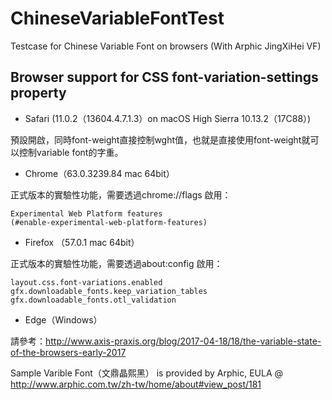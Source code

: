 # ChineseVariableFontTest
Testcase for Chinese Variable Font on browsers (With Arphic JingXiHei VF)

## Browser support for CSS font-variation-settings property

- Safari (11.0.2（13604.4.7.1.3）on macOS High Sierra 10.13.2（17C88）)

預設開啟，同時font-weight直接控制wght值，也就是直接使用font-weight就可以控制variable font的字重。

- Chrome（63.0.3239.84 mac 64bit）

正式版本的實驗性功能，需要透過chrome://flags 啟用：

    Experimental Web Platform features
    (#enable-experimental-web-platform-features)

- Firefox （57.0.1 mac 64bit）

正式版本的實驗性功能，需要透過about:config 啟用：

    layout.css.font-variations.enabled
    gfx.downloadable_fonts.keep_variation_tables
    gfx.downloadable_fonts.otl_validation

- Edge（Windows）

請參考：http://www.axis-praxis.org/blog/2017-04-18/18/the-variable-state-of-the-browsers-early-2017

Sample Varible Font（文鼎晶熙黑） is provided by Arphic, EULA @ http://www.arphic.com.tw/zh-tw/home/about#view_post/181
